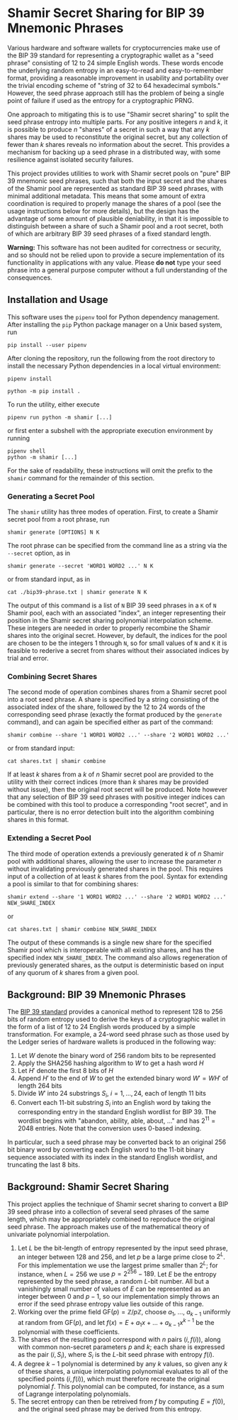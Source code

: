 # Shamir Secret Sharing for BIP 39 Mnemonic Phrases

Various hardware and software wallets for cryptocurrencies make use of the BIP 39 standard for representing a cryptographic wallet as a "seed phrase" consisting of 12 to 24 simple English words.  These words encode the underlying random entropy in an easy-to-read and easy-to-remember format, providing a reasonable improvement in usability and portability over the trivial encoding scheme of "string of 32 to 64 hexadecimal symbols."  However, the seed phrase approach still has the problem of being a single point of failure if used as the entropy for a cryptographic PRNG.

One approach to mitigating this is to use "Shamir secret sharing" to split the seed phrase entropy into multiple parts.  For any positive integers $n$ and $k$, it is possible to produce $n$ "shares" of a secret in such a way that any $k$ shares may be used to reconstitute the original secret, but any collection of fewer than $k$ shares reveals no information about the secret.  This provides a mechanism for backing up a seed phrase in a distributed way, with some resilience against isolated security failures.

This project provides utilities to work with Shamir secret pools on "pure" BIP 39 mnemonic seed phrases, such that both the input secret and the shares of the Shamir pool are represented as standard BIP 39 seed phrases, with minimal additional metadata.  This means that some amount of extra coordination is required to properly manage the shares of a pool (see the usage instructions below for more details), but the design has the advantage of some amount of plausible deniability, in that it is impossible to distinguish between a share of such a Shamir pool and a root secret, both of which are arbitrary BIP 39 seed phrases of a fixed standard length.

**Warning:** This software has not been audited for correctness or security, and so should not be relied upon to provide a secure implementation of its functionality in applications with any value.  Please **do not** type your seed phrase into a general purpose computer without a full understanding of the consequences.


## Installation and Usage

This software uses the `pipenv` tool for Python dependency management.  After installing the `pip` Python package manager on a Unix based system, run

    pip install --user pipenv

After cloning the repository, run the following from the root directory to install the necessary Python dependencies in a local virtual environment:

    pipenv install

    python -m pip install .

To run the utility, either execute

    pipenv run python -m shamir [...]

or first enter a subshell with the appropriate execution environment by running

    pipenv shell
    python -m shamir [...]

For the sake of readability, these instructions will omit the prefix to the `shamir` command for the remainder of this section.


### Generating a Secret Pool

The `shamir` utility has three modes of operation.  First, to create a Shamir secret pool from a root phrase, run

    shamir generate [OPTIONS] N K

The root phrase can be specified from the command line as a string via the `--secret` option, as in

    shamir generate --secret 'WORD1 WORD2 ...' N K

or from standard input, as in

    cat ./bip39-phrase.txt | shamir generate N K

The output of this command is a list of `N` BIP 39 seed phrases in a `K` of `N` Shamir pool, each with an associated "index", an integer representing their position in the Shamir secret sharing polynomial interpolation scheme.  These integers are needed in order to properly recombine the Shamir shares into the original secret.  However, by default, the indices for the pool are chosen to be the integers 1 through `N`, so for small values of `N` and `K` it is feasible to rederive a secret from shares without their associated indices by trial and error.


### Combining Secret Shares

The second mode of operation combines shares from a Shamir secret pool into a root seed phrase.  A share is specified by a string consisting of the associated index of the share, followed by the 12 to 24 words of the corresponding seed phrase (exactly the format produced by the `generate` command), and can again be specified either as part of the command:

    shamir combine --share '1 WORD1 WORD2 ...' --share '2 WORD1 WORD2 ...'

or from standard input:

    cat shares.txt | shamir combine

If at least $k$ shares from a $k$ of $n$ Shamir secret pool are provided to the utility with their correct indices (more than $k$ shares may be provided without issue), then the original root secret will be produced.  Note however that any selection of BIP 39 seed phrases with positive integer indices can be combined with this tool to produce a corresponding "root secret", and in particular, there is no error detection built into the algorithm combining shares in this format.


### Extending a Secret Pool

The third mode of operation extends a previously generated $k$ of $n$ Shamir pool with additional shares, allowing the user to increase the parameter $n$ without invalidating previously generated shares in the pool.  This requires input of a collection of at least $k$ shares from the pool.  Syntax for extending a pool is similar to that for combining shares:

    shamir extend --share '1 WORD1 WORD2 ...' --share '2 WORD1 WORD2 ...' NEW_SHARE_INDEX

or

    cat shares.txt | shamir combine NEW_SHARE_INDEX

The output of these commands is a single new share for the specified Shamir pool which is interoperable with all existing shares, and has the specified index `NEW_SHARE_INDEX`.  The command also allows regeneration of previously generated shares, as the output is deterministic based on input of any quorum of $k$ shares from a given pool.


## Background: BIP 39 Mnemonic Phrases

The [BIP 39 standard](https://github.com/bitcoin/bips/blob/master/bip-0039.mediawiki) provides a canonical method to represent 128 to 256 bits of random entropy used to derive the keys of a cryptographic wallet in the form of a list of 12 to 24 English words produced by a simple transformation.  For example, a 24-word seed phrase such as those used by the Ledger series of hardware wallets is produced in the following way:

1. Let $W$ denote the binary word of 256 random bits to be represented
2. Apply the SHA256 hashing algorithm to $W$ to get a hash word $H$
3. Let $H'$ denote the first 8 bits of $H$
4. Append $H'$ to the end of $W$ to get the extended binary word $W' = WH'$ of length 264 bits
5. Divide $W'$ into 24 substrings $S_i$, $i = 1, ..., 24$, each of length 11 bits
6. Convert each 11-bit substring $S_i$ into an English word by taking the corresponding entry in the standard English wordlist for BIP 39.  The wordlist begins with "abandon, ability, able, about, ..." and has $2^{11} = 2048$ entries.  Note that the conversion uses 0-based indexing.

In particular, such a seed phrase may be converted back to an original 256 bit binary word by converting each English word to the 11-bit binary sequence associated with its index in the standard English wordlist, and truncating the last 8 bits.


## Background: Shamir Secret Sharing

This project applies the technique of Shamir secret sharing to convert a BIP 39 seed phrase into a collection of several seed phrases of the same length, which may be appropriately combined to reproduce the original seed phrase.  The approach makes use of the mathematical theory of univariate polynomial interpolation.

1. Let $L$ be the bit-length of entropy represented by the input seed phrase, an integer between 128 and 256, and let $p$ be a large prime close to $2^L$.  For this implementation we use the largest prime smaller than $2^L$; for instance, when $L = 256$ we use $p = 2^{256} - 189$.  Let $E$ be the entropy represented by the seed phrase, a random $L$-bit number.  All but a vanishingly small number of values of $E$ can be represented as an integer between $0$ and $p-1$, so our implementation simply throws an error if the seed phrase entropy value lies outside of this range.
2. Working over the prime field $\text{GF}(p) = \mathbb{Z}/p\mathbb{Z}$, choose $a_1$, ..., $a_{k-1}$ uniformly at random from $\text{GF}(p)$, and let $f(x) = E + a_1 x + ... + a_{k-1} x^{k-1}$ be the polynomial with these coefficients.
3. The shares of the resulting pool correspond with $n$ pairs $(i, f(i))$, along with common non-secret parameters $p$ and $k$; each share is expressed as the pair $(i, S_i)$, where $S_i$ is the $L$-bit seed phrase with entropy $f(i)$.
4. A degree $k-1$ polynomial is determined by any $k$ values, so given any $k$ of these shares, a unique interpolating polynomial evaluates to all of the specified points $(i, f(i))$, which must therefore recreate the original polynomial $f$.  This polynomial can be computed, for instance, as a sum of Lagrange interpolating polynomials.
5. The secret entropy can then be retreived from $f$ by computing $E = f(0)$, and the original seed phrase may be derived from this entropy.
